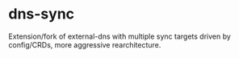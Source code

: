 # dns-sync
Extension/fork of external-dns with multiple sync targets driven by config/CRDs, more aggressive rearchitecture.
